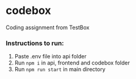 # codebox
Coding assignment from TestBox

### Instructions to run:
1. Paste .env file into api folder
2. Run `npm i` in api, frontend and codebox folder
3. Run `npm run start` in main directory

